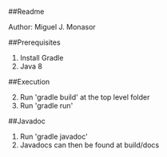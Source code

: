 ##Readme

Author: Miguel J. Monasor

##Prerequisites

1. Install Gradle
2. Java 8

##Execution

2. Run 'gradle build' at the top level folder
3. Run 'gradle run'

##Javadoc

1. Run 'gradle javadoc' 
2. Javadocs can then be found at build/docs
